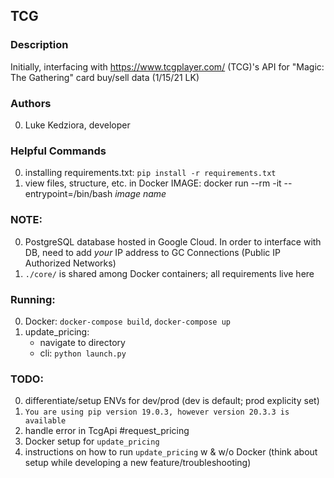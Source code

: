 ## TCG

### Description
Initially, interfacing with https://www.tcgplayer.com/ (TCG)'s API for "Magic: The Gathering" card buy/sell data (1/15/21 LK)

### Authors
  0. Luke Kedziora, developer

### Helpful Commands
  0. installing requirements.txt: `pip install -r requirements.txt`
  1. view files, structure, etc. in Docker IMAGE: docker run --rm -it --entrypoint=/bin/bash *image name*

### NOTE:
  0. PostgreSQL database hosted in Google Cloud. In order to interface with DB, need to add *your* IP address to GC Connections (Public IP Authorized Networks)
  1. `./core/` is shared among Docker containers; all requirements live here

### Running:
  0. Docker: `docker-compose build`, `docker-compose up`
  1. update_pricing:
     - navigate to directory
     - cli: `python launch.py`

### TODO:
  0. differentiate/setup ENVs for dev/prod (dev is default; prod explicity set)
  1. `You are using pip version 19.0.3, however version 20.3.3 is available`
  2. handle error in TcgApi #request_pricing
  3. Docker setup for `update_pricing`
  4. instructions on how to run `update_pricing` w & w/o Docker (think about setup while developing a new feature/troubleshooting)
